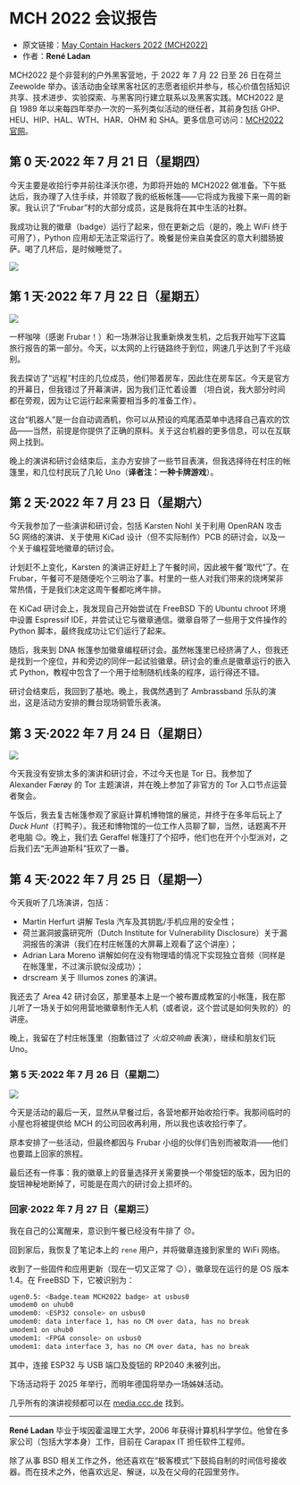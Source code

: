 # MCH 2022 会议报告

- 原文链接：[May Contain Hackers 2022 (MCH2022)](https://freebsdfoundation.org/wp-content/uploads/2022/11/ladan_trip_report.pdf)
- 作者：**René Ladan**


MCH2022 是个非营利的户外黑客营地，于 2022 年 7 月 22 日至 26 日在荷兰 Zeewolde 举办。该活动由全球黑客社区的志愿者组织并参与，核心价值包括知识共享、技术进步、实验探索、与黑客同行建立联系以及黑客实践。MCH2022 是自 1989 年以来每四年举办一次的一系列类似活动的继任者，其前身包括 GHP、HEU、HIP、HAL、WTH、HAR、OHM 和 SHA。更多信息可访问：[MCH2022 官网](https://mch2022.org/)。  




## 第 0 天·2022 年 7 月 21 日（星期四） 

今天主要是收拾行李并前往泽沃尔德，为即将开始的 MCH2022 做准备。下午抵达后，我办理了入住手续，并领取了我的纸板帐篷——它将成为我接下来一周的新家。我认识了“Frubar”村的大部分成员，这是我将在其中生活的社群。  

我成功让我的徽章（badge）运行了起来，但在更新之后（是的，晚上 WiFi 终于可用了），Python 应用却无法正常运行了。晚餐是份来自美食区的意大利腊肠披萨。喝了几杯后，是时候睡觉了。  

![](https://github.com/user-attachments/assets/fb070c8e-192d-4187-a4c2-c36ce70f198f)

## 第 1 天·2022 年 7 月 22 日（星期五） 

![](https://github.com/user-attachments/assets/6351d144-1787-4418-bd6d-476ccbcc8588)

一杯咖啡（感谢 Frubar！）和一场淋浴让我重新焕发生机，之后我开始写下这篇旅行报告的第一部分。今天，以太网的上行链路终于到位，网速几乎达到了千兆级别。  

我去探访了“远程”村庄的几位成员，他们带着房车，因此住在房车区。今天是官方的开幕日，但我错过了开幕演讲，因为我们正忙着设置 （坦白说，我大部分时间都在旁观，因为让它运行起来需要相当多的准备工作）。  

这台“机器人”是一台自动调酒机，你可以从预设的鸡尾酒菜单中选择自己喜欢的饮品——当然，前提是你提供了正确的原料。关于这台机器的更多信息，可以在互联网上找到。  

晚上的演讲和研讨会结束后，主办方安排了一些节目表演，但我选择待在村庄的帐篷里，和几位村民玩了几轮 Uno（**译者注：一种卡牌游戏**）。

## 第 2 天·2022 年 7 月 23 日（星期六） 

今天我参加了一些演讲和研讨会，包括 Karsten Nohl 关于利用 OpenRAN 攻击 5G 网络的演讲、关于使用 KiCad 设计（但不实际制作）PCB 的研讨会，以及一个关于编程营地徽章的研讨会。  

计划赶不上变化，Karsten 的演讲正好赶上了午餐时间，因此被午餐“取代”了。在 Frubar，午餐可不是随便吃个三明治了事。村里的一些人对我们带来的烧烤架非常热情，于是我们决定这周午餐都吃烤牛排。  

在 KiCad 研讨会上，我发现自己开始尝试在 FreeBSD 下的 Ubuntu chroot 环境中设置 Espressif IDE，并尝试让它与徽章通信。徽章自带了一些用于文件操作的 Python 脚本，最终我成功让它们运行了起来。  

随后，我来到 DNA 帐篷参加徽章编程研讨会。虽然帐篷里已经挤满了人，但我还是找到一个座位，并和旁边的同伴一起试验徽章。研讨会的重点是徽章运行的嵌入式 Python，教程中包含了一个用于绘制随机线条的程序，运行得还不错。  

研讨会结束后，我回到了基地。晚上，我偶然遇到了 Ambrassband 乐队的演出，这是活动方安排的舞台现场铜管乐表演。  



## 第 3 天·2022 年 7 月 24 日（星期日） 

![](https://github.com/user-attachments/assets/7cbe021e-e8c8-4755-9f0b-a244aea75173)


今天我没有安排太多的演讲和研讨会，不过今天也是 Tor 日。我参加了 Alexander Færøy 的 Tor 主题演讲，并在晚上参加了非官方的 Tor 入口节点运营者聚会。  

午饭后，我去复古帐篷参观了家庭计算机博物馆的展览，并终于在多年后玩上了 *Duck Hunt*（打鸭子）。我还和博物馆的一位工作人员聊了聊，当然，话题离不开老电脑 😉。晚上，我们去 Geraffel 帐篷打了个招呼，他们也在开个小型派对，之后我们去“无声迪斯科”狂欢了一番。  



## 第 4 天·2022 年 7 月 25 日（星期一） 

今天我听了几场演讲，包括：  
- Martin Herfurt 讲解 Tesla 汽车及其钥匙/手机应用的安全性；  
- 荷兰漏洞披露研究所（Dutch Institute for Vulnerability Disclosure）关于漏洞报告的演讲（我们在村庄帐篷的大屏幕上观看了这个讲座）；  
- Adrian Lara Moreno 讲解如何在没有物理墙的情况下实现独立音频（同样是在帐篷里，不过演示貌似没成功）；  
- drscream 关于 Illumos zones 的演讲。



我还去了 Area 42 研讨会区，那里基本上是一个被布置成教室的小帐篷，我在那儿听了一场关于如何用营地徽章制作无人机（或者说，这个尝试是如何失败的）的讲座。  

晚上，我留在了村庄帐篷里（抱歉错过了 *火焰交响曲* 表演），继续和朋友们玩 Uno。

### 第 5 天·2022 年 7 月 26 日（星期二） 

![](https://github.com/user-attachments/assets/5f682446-5ecb-45a0-b1ff-e19c5f353c7a)


今天是活动的最后一天，显然从早餐过后，各营地都开始收拾行李。我那间临时的小屋也将被提供给 MCH 的公司回收再利用，所以我也该收拾行李了。  

原本安排了一些活动，但最终都因与 Frubar 小组的伙伴们告别而被取消——他们也要踏上回家的旅程。  

最后还有一件事：我的徽章上的音量选择开关需要换一个带旋钮的版本，因为旧的旋钮神秘地断掉了，可能是在周六的研讨会上损坏的。  



### 回家·2022 年 7 月 27 日（星期三） 

我在自己的公寓醒来，意识到午餐已经没有牛排了 😞。  

回到家后，我恢复了笔记本上的 `rene` 用户，并将徽章连接到家里的 WiFi 网络。  

收到了一些固件和应用更新（现在一切又正常了 😉），徽章现在运行的是 OS 版本 1.4。在 FreeBSD 下，它被识别为：  

```sh
ugen0.5: <Badge.team MCH2022 badge> at usbus0  
umodem0 on uhub0  
umodem0: <ESP32 console> on usbus0  
umodem0: data interface 1, has no CM over data, has no break  
umodem1 on uhub0  
umodem1: <FPGA console> on usbus0  
umodem1: data interface 3, has no CM over data, has no break  
```

其中，连接 ESP32 与 USB 端口及旋钮的 RP2040 未被列出。  

下场活动将于 2025 年举行，而明年德国将举办一场姊妹活动。  

几乎所有的演讲视频都可以在 [media.ccc.de](https://media.ccc.de/b/conferences/camp-NL/mch2022/) 找到。  

---

**René Ladan** 毕业于埃因霍温理工大学，2006 年获得计算机科学学位。他曾在多家公司（包括大学本身）工作，目前在 Carapax IT 担任软件工程师。  

除了从事 BSD 相关工作之外，他还喜欢在“极客模式”下鼓捣自制的时间信号接收器。而在技术之外，他喜欢远足、解谜，以及在父母的花园里劳作。
